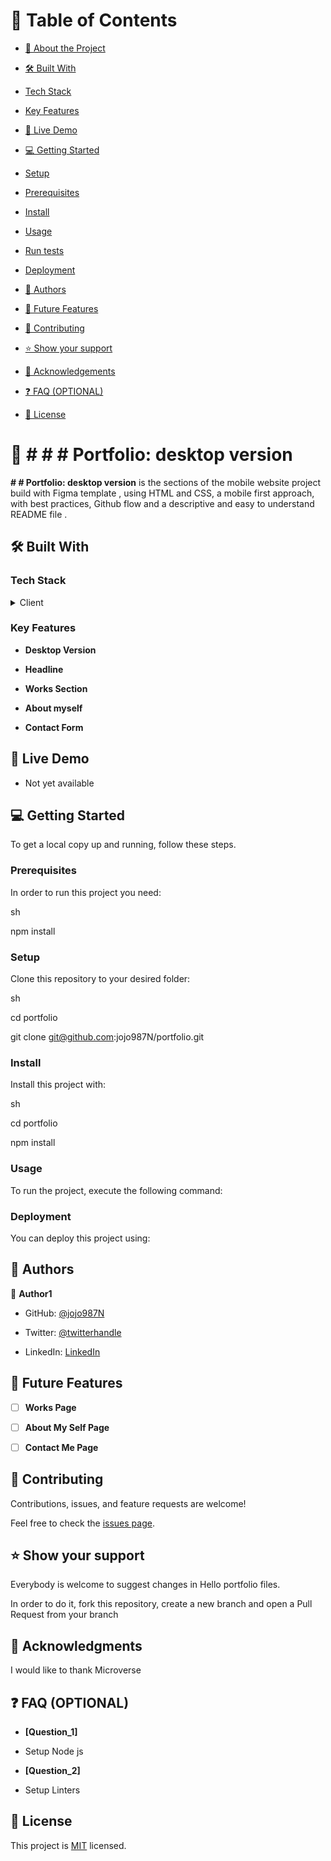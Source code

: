 # 📗 Table of Contents

- [📖 About the Project](#about-project)

  

  

- [🛠 Built With](#built-with)

  

  

- [Tech Stack](#tech-stack)

  

  

- [Key Features](#key-features)

  

  

- [🚀 Live Demo](#live-demo)

  

  

- [💻 Getting Started](#getting-started)

  

  

- [Setup](#setup)

  

  

- [Prerequisites](#prerequisites)

  

  

- [Install](#install)

  

  

- [Usage](#usage)

  

  

- [Run tests](#run-tests)

  

  

- [Deployment](#triangular_flag_on_post-deployment)

  

  

- [👥 Authors](#authors)

  

  

- [🔭 Future Features](#future-features)

  

  

- [🤝 Contributing](#contributing)

  

  

- [⭐️ Show your support](#support)

  

  

- [🙏 Acknowledgements](#acknowledgements)

  

  

- [❓ FAQ (OPTIONAL)](#faq)

  

  

- [📝 License](#license)

  

  

  

# 📖 # # # Portfolio: desktop version

  

  

  

**# # Portfolio: desktop version** is the sections of the mobile website project build with Figma template , using HTML and CSS, a mobile first approach, with best practices, Github flow and a descriptive and easy to understand README file .

  

  

  

## 🛠 Built With

  

  

  

### Tech Stack

  

  

  

<details>

  

  

<summary>Client</summary>

  

  

<ul>

  

  

<li><a  href="https://developer.mozilla.org/en-US/docs/Web/HTML">HTML</a></li>

  

  

</ul>

  

  

<ul>

  

  

<li><a  href="https://developer.mozilla.org/en-US/docs/Web/CSS">CSS</a></li>

  

  

</ul>

  

  

</details>

  

  

  

### Key Features <a name="key-features"></a>

  

  

  

-  **Desktop Version**

  

-  **Headline**

  

-  **Works Section**

  

-  **About myself**
- **Contact Form**

  

  

  

## 🚀 Live Demo

  

  

  

- Not yet available

  

  

## 💻 Getting Started

  

  

To get a local copy up and running, follow these steps.

  

  

  

### Prerequisites

  

  

  

In order to run this project you need:

  

  

sh

  

  

npm install

  

  

  

### Setup

  

  

  

Clone this repository to your desired folder:

  

  

sh

  

  

cd portfolio

  

  

git clone git@github.com:jojo987N/portfolio.git

  

  

  

### Install

  

  

  

Install this project with:

  

  

sh

  

  

cd portfolio

  

  

npm install

  

  

  

### Usage

  

  

  

To run the project, execute the following command:

  

  

  

### Deployment

  

  

  

You can deploy this project using:

  

  

## 👥 Authors

  

  

  

👤 **Author1**

  

  

  

- GitHub: [@jojo987N](https://github.com/jojo987N)

  

  

- Twitter: [@twitterhandle](https://twitter.com/twitterhandle)

  

  

- LinkedIn: [LinkedIn](https://linkedin.com/in/linkedinhandle)

  

  

## 🔭 Future Features

  

  

  

- [ ] **Works Page**

  

  

- [ ] **About My Self Page**

  

  

- [ ] **Contact Me Page**

  

  

## 🤝 Contributing

  

  

Contributions, issues, and feature requests are welcome!

  

  

  

Feel free to check the [issues page](../../issues/).

  

  

## ⭐️ Show your support

  

  

Everybody is welcome to suggest changes in Hello portfolio files.

  

  

In order to do it, fork this repository, create a new branch and open a Pull Request from your branch

  

## 🙏 Acknowledgments

  

  

  

I would like to thank Microverse

  

  

## ❓ FAQ (OPTIONAL)

  

  

  

-  **[Question_1]**

  

  

  

- Setup Node js

  

  

  

-  **[Question_2]**

  

  

  

- Setup Linters

  

  

## 📝 License

  

  

  

This project is [MIT](./LICENSE.md) licensed.